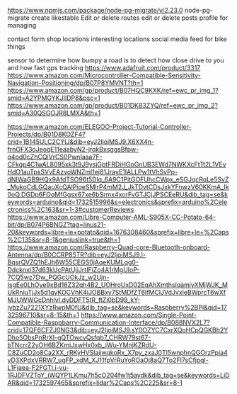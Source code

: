 https://www.npmjs.com/package/node-pg-migrate/v/2.23.0
node-pg-migrate  create likestable
Edit or delete routes
edit or delete posts
profile for managing


contact form
shop locations
interesting locations
social media feed for bike things

sensor to determine how bumpy a road is
to detect how close drive to you and how fast
gps tracking
https://www.adafruit.com/product/3317
https://www.amazon.com/Microcontroller-Compatible-Sensitivity-Navigation-Positioning/dp/B07P8YMVNT?th=1
https://www.amazon.com/gp/product/B07HQC9KXK/ref=ewc_pr_img_1?smid=A2YPMGYKJIIDP8&psc=1
https://www.amazon.com/gp/product/B01DK83ZYQ/ref=ewc_pr_img_2?smid=A30QSGOJR8LMXA&th=1

https://www.amazon.com/ELEGOO-Project-Tutorial-Controller-Projects/dp/B01D8KOZF4?crid=1B145ULC2CYIJ&dib=eyJ2IjoiMSJ9.X6XX4n-frnOFX3oJeoqE11eaabyN2-jrqkBxsggsBfpw-q4pd0cZhCQiVrCS0PwnIaaa7F-CFkgp4C1wAL8095xk3t9J9ysjGptFRDiHGoGnUB3EWd7NWKXcFtTt2L1VEvHdO1auTpsSVvEAzvoWNZml1ej81JrayE1IALLPw1tVhSvPp-dNIWaGB9HQx9AfdTSO96t5Dlq_6A9C1PitGOFUhcCWpx_eSGJqcRqLe5SvZ_MukoCdLGQauXcQAlPiqeSMlrP4mM2J_JkTDvtCDsJxkYFnwzV60KKmA_Ik0oQ.DGDp6FOqMfGgsx67xe6bSrmx4xorFvGTJCjJPSCEeRU&dib_tag=se&keywords=arduino&qid=1732515996&s=electronics&sprefix=arduino%2Celectronics%2C163&sr=1-3#customerReviews
https://www.amazon.com/Libre-Computer-AML-S905X-CC-Potato-64-bit/dp/B074P6BNGZ?tag=linus21-20&keywords=libre+le+potato&qid=1676308460&sprefix=libre+le+%2Caps%2C135&sr=8-1&geniuslink=true&th=1
https://www.amazon.com/Raspberry-Quad-core-Bluetooth-onboard-Antenna/dp/B0CCRP85TR?dib=eyJ2IjoiMSJ9.l-BqsrQVZQ1hEJh6W55CEGS0jAqeKUMLqg0-Ddcknxl37d63kUcPAtUjiJrtIFiZo4A1rMgUIoP-7CQ5wz7Dw_PQGcUOkJz_w2Ujn-IsgEe0LhOye9xBd16Z32qh4B2_UOHroUxD02EqAhXmthsIqamiyXMjWJK_MUkRniuTjJx5d1qyKOCVhK4iJOBBxy7StMDfZT6IfMClJVdJvxIeBWprcT6wXfMJUWWGcDnhlvI.dyDDFT5tR_ftZi0bD99_kY-iybzZu7221XYzRwpM0fU&dib_tag=se&keywords=Raspberry%2BPi&qid=1732596710&sr=8-15&th=1
https://www.amazon.com/Single-Point-Compatible-Rasppbarry-Communication-Interface/dp/B088NVX2L7?crid=17QF6CFZJ0NG3&dib=eyJ2IjoiMSJ9.sY0OZYC7CxrXQoHCpQGKBh2YDho5ObsPnRrXI-gQTOwcvQsfqb7_CHRW79st67-bTNcrrZ2yOH6BZKmiJxwHx0xb_jWu-YMnjKZRdU-C8ZuCD2o8Ca2XX_rRKyHVSlaijwqkoRx_X7py_zxaJ0Tl5wnphnQGOrzPpia4yD3XPdxVRRW7_ugFP_xdM_XJ11fpVrRuYoROaOj8aQ7To2FI7sCfjpql-L1Fjaea-F2FGTI.i-vu-1RJDFVZToY_iWQYP1LKmu7h5cO204fw1t5aydk&dib_tag=se&keywords=LiDAR&qid=1732597465&sprefix=lidar%2Caps%2C225&sr=8-1